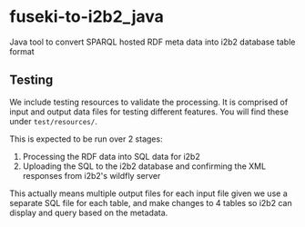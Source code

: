 # fuseki-to-i2b2_java
Java tool to convert SPARQL hosted RDF meta data into i2b2 database table format


## Testing
We include testing resources to validate the processing. It is comprised of input and output data files for testing different features. You will find these under `test/resources/`.

This is expected to be run over 2 stages:  
1. Processing the RDF data into SQL data for i2b2  
1. Uploading the SQL to the i2b2 database and confirming the XML responses from i2b2's wildfly server  

This actually means multiple output files for each input file given we use a separate SQL file for each table, and make changes to 4 tables so i2b2 can display and query based on the metadata.

